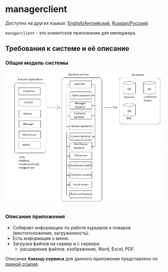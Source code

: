 # managerclient

Доступно на других языках: [English/Английский](managerclient.md), [Russian/Русский](managerclient.ru.md). 

`managerclient` - это клиентское приложение для менеджера.

## Требования к системе и её описание 

### Общая модель системы

![system_overall](../img/system_overall.png)

### Описание приложения

- Собирает информацию по работе курьеров и поваров (местоположение, загруженность).
- Есть информация о меню.
- Загрузка файлов на сервер и с сервера: 
    - расширения файлов: изображения, Word, Excel, PDF.

Описание **бэкенд-сервиса** для данного приложения представлено по [данной ссылке](../backend/managerbackend.ru.md).
